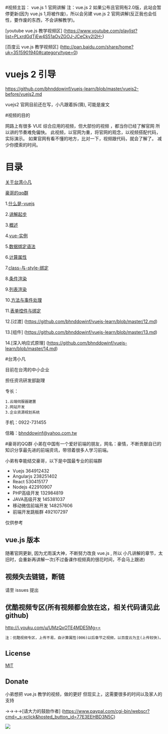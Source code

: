 #视频主旨：
  vue.js 1 官网讲解
  注：vue.js 2 如果公布且官网有2.0版，此站会暂停更新(因为 vue.js 1,将被作废)，所以会另建 vue.js 2 官网讲解(反正我也会任性，要作废的东西，不会讲解教学)。

  [youtube vue.js 教学视频区] (https://www.youtube.com/playlist?list=PLxrdGdTjEw4S51aOvZGOJ-JCeCky2I2H-)

  [百度云 vue.js 教学视频区] (http://pan.baidu.com/share/home?uk=3515901940#category/type=0)

# vuejs 2 引导
 
 https://github.com/bhnddowinf/vuejs-learn/blob/master/vuejs2-before/vuejs2.md
 
 vuejs2 官网目前还在写，小凡跟着拆(猜), 可能是废文
 

#视频的目的

  网路上有很多 VUE 综合应用的视频，但大部份的视频 ，都当你已经了解官网
  所以讲的节奏难免偏快。
  此视频，以官网为重，将官网的观念，以视频搭配代码，实际演示。
  如果官网有看不懂的地方，比对一下，视频跟代码，就会了解了。
  减少你摸索的时间。

# 目录

  [关于台湾小凡](https://github.com/bhnddowinf/vuejs-learn#台湾小凡)

  [豪哥的qq群](https://github.com/bhnddowinf/vuejs-learn#豪哥的qq群)

  1.[什么是-vuejs](https://github.com/bhnddowinf/vuejs-learn/blob/master/01.md)

  2.[讲解起步](https://github.com/bhnddowinf/vuejs-learn/blob/master/02.md)

  3.[概述](https://github.com/bhnddowinf/vuejs-learn/blob/master/03.md)

  4.[vue-实例](https://github.com/bhnddowinf/vuejs-learn/blob/master/04.md)

  5.[数据绑定语法](https://github.com/bhnddowinf/vuejs-learn/blob/master/05.md)

  6.[计算属性](https://github.com/bhnddowinf/vuejs-learn/blob/master/06.md)

  7.[class-与-style-绑定](https://github.com/bhnddowinf/vuejs-learn/blob/master/07.md)

  8.[条件渲染](https://github.com/bhnddowinf/vuejs-learn/blob/master/08.md)

  9.[列表渲染](https://github.com/bhnddowinf/vuejs-learn/blob/master/09.md)

  10.[方法与事件处理](https://github.com/bhnddowinf/vuejs-learn/blob/master/10.md)

  11.[表单控件与绑定](https://github.com/bhnddowinf/vuejs-learn/blob/master/11.md)

  12.[过渡] (https://github.com/bhnddowinf/vuejs-learn/blob/master/12.md)

  13.[组件] (https://github.com/bhnddowinf/vuejs-learn/blob/master/13.md)

  14.[深入响应式原理] (https://github.com/bhnddowinf/vuejs-learn/blob/master/14.md)
  
  

#台湾小凡

目前在台湾的中小企业

担任资讯研发部副理

专长：

	1.云端伺服器建置
	2.网站开发
	3.企业资源规划系统

  手机：0922-731455

  信箱：bhnddowinf@yahoo.com.tw

#豪哥的QQ群
  小弟在中国有一个爱好前端的朋友，网名：豪情，不断贡献自已的知识分享最先进的前端资讯，带领着很多人学习前端。

  小弟有幸能结交豪哥，以下是中国最专业的前端群

* 	Vuejs 364912432
* 	Angularjs 238251402
* 	React 530415177
* 	Nodejs 422910907
* 	PHP高级开发 132984819
* 	JAVA高级开发 145381037
* 	移动微信前端开发 148257606
* 	前端开发跳板群 492107297


仅供参考

## vue.js 版本

  随著官网更新, 因为尤雨溪大神，不断努力改良 vue.js , 所以 小凡讲解的章节，太旧时，会重新再讲解一次(不过备课作视频真的很花时间，不会马上跟进)

## 视频失去链链，断链

  请至 issues 提出


## 优酷视频专区(所有视频都会放在这，相关代码请见此 github)
  http://i.youku.com/u/UMzQxOTE4MDE5Mg==

	注：优酷视频专区，上传不易，自计算属性(006)以后章节之视频，以百度云为主(上传较快)。




## License

  [MIT](http://opensource.org/licenses/MIT)

## Donate

  小弟想把 vue.js 教学的视频，做的更好
  但现实上，这需要很多的时间以及家人的支持

  →→→→[请大力的鼓励作者] (https://www.paypal.com/cgi-bin/webscr?cmd=_s-xclick&hosted_button_id=77E3EEHBD3N5C)

  ![](https://github.com/bhnddowinf/vuejs-learn/blob/master/03/wechat_qrcode.png)

